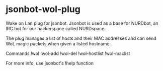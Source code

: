 jsonbot-wol-plug
================

Wake on Lan plug for jsonbot.
Jsonbot is used as a base for NURDbot, an IRC bot for our hackerspace called NURDspace.

The plug manages a list of hosts and their MAC addresses and can send WoL magic packets when given a listed hostname.

Commands
!wol
!wol-add
!wol-del
!wol-hostlist
!wol-maclist

For more info, use jsonbot's !help function
